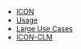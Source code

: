 * [ICON](index.md)
* [Usage](usage.md)
* [Large Use Cases](large_use_cases.md)
* [ICON-CLM](icon-clm.md)